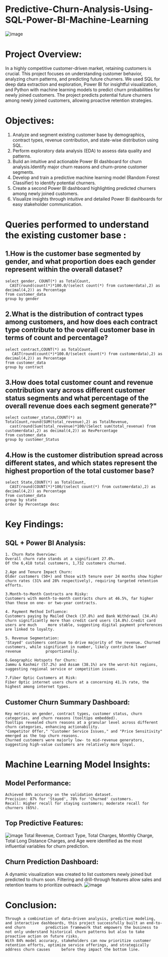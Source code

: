 # Predictive-Churn-Analysis-Using-SQL-Power-BI-Machine-Learning
![image](https://github.com/user-attachments/assets/4aada321-721c-4854-bdaf-e30a247d4f10)
# Project Overview:
In a highly competitive customer-driven market, retaining customers is crucial. This project focuses on understanding customer behavior, analyzing churn patterns, and predicting future churners.
We used SQL for deep data extraction and exploration, Power BI for insightful visualization, and Python with machine learning models to predict churn probabilities for newly joined customers.
The project predicts potential future churners among newly joined customers, allowing proactive retention strategies.
# Objectives:
1. Analyze and segment existing customer base by demographics, contract types, revenue contribution, and state-wise distribution using SQL.
2. Perform exploratory data analysis (EDA) to assess data quality and patterns.
3. Build an intuitive and actionable Power BI dashboard for churn analysis.Identify major churn reasons and churn-prone customer segments.
4. Develop and train a predictive machine learning model (Random Forest Classifier) to identify potential churners.
5. Create a second Power BI dashboard highlighting predicted churners among newly joined customers.
6. Visualize insights through intuitive and detailed Power BI dashboards for easy stakeholder communication.
# Queries performed to understand the existing customer base :
## 1.How is the customer base segmented by gender, and what proportion does each gender represent within the overall dataset?
  	select gender, COUNT(*) as TotalCount,
	  CAST(round(count(*)*100.0/(select count(*) from customerdata),2) as decimal(4,2)) as Percentage
  	from customer_data
  	group by gender
## 2.What is the distribution of contract types among customers, and how does each contract type contribute to the overall customer base in terms of count and percentage?
	select contract,COUNT(*) as TotalCount,
	   CAST(round(count(*)*100.0/(select count(*) from customerdata),2) as decimal(4,2)) as Percentage
	from customer_data
	group by contract
## 3.How does total customer count and revenue contribution vary across different customer status segments and what percentage of the overall revenue does each segment generate?"
	select customer_status,COUNT(*) as TotalCount,round(SUM(total_revenue),2) as TotalRevenue,
	  cast(round(Sum(total_revenue)*100/(Select sum(total_revenue) from customerdata),2) as decimal(4,2)) as RevPercentage
	from customer_data
	group by customer_Status

## 4.How is the customer distribution spread across different states, and which states represent the highest proportion of the total customer base?
	select State,COUNT(*) as TotalCount,
	  CAST(round(COUNT(*)*100/(select count(*) from customerdata),2) as decimal(4,2)) as Percentage
	from customer_data
	group by state
	order by Percentage desc

# Key Findings:
## SQL + Power BI Analysis:
	1. Churn Rate Overview:
	Overall churn rate stands at a significant 27.0%.
	Of the 6,418 total customers, 1,732 customers churned.
	
	2.Age and Tenure Impact Churn:
	Older customers (50+) and those with tenure over 24 months show higher churn rates (31% and 28% respectively), requiring targeted retention efforts.
	
	3.Month-to-Month Contracts are Risky:
	Customers with month-to-month contracts churn at 46.5%, far higher than those on one- or two-year contracts.
	
	4. Payment Method Influence:
	Customers paying by Mailed Check (37.8%) and Bank Withdrawal (34.4%) churn significantly more than credit card users (14.8%).Credit card users are much 	more stable, suggesting digital payment preferences are linked to loyalty.
	
	5. Revenue Segmentation:
	'Stayed' customers continue to drive majority of the revenue. Churned customers, while significant in number, likely contribute lower revenue 			proportionally.
	
	6.Geographic Hotspots for Churn:
	Jammu & Kashmir (57.2%) and Assam (38.1%) are the worst-hit regions, suggesting regional service or competition issues.
	
	7.Fiber Optic Customers at Risk:
	Fiber Optic internet users churn at a concerning 41.1% rate, the highest among internet types.

## Customer Churn Summary Dashboard:
	Key metrics on gender, contract types, customer status, churn categories, and churn reasons (tooltips embedded).
	Tooltips revealed churn reasons at a granular level across different churn categories, enhancing actionability.
	"Competitor Offer," "Customer Service Issues," and "Price Sensitivity" emerged as the top churn reasons.
	Churned customers were majorly low- to mid-revenue generators, suggesting high-value customers are relatively more loyal.
	
# Machine Learning Model Insights:
## Model Performance:
	Achieved 84% accuracy on the validation dataset.
	Precision: 87% for 'Stayed', 78% for 'Churned' customers.
	Recall: Higher recall for staying customers; moderate recall for churners (65%).
 
## Top Predictive Features:
![image](https://github.com/user-attachments/assets/bbb5a353-ce07-49f1-8e11-743ba6faad23)
Total Revenue, Contract Type, Total Charges, Monthly Charge, Total Long Distance Charges, and Age were identified as the most influential variables for churn prediction.

## Churn Prediction Dashboard:
A dynamic visualization was created to list customers newly joined but predicted to churn soon.
Filtering and drill-through features allow sales and retention teams to prioritize outreach.
![image](https://github.com/user-attachments/assets/c38ff199-ac0d-4043-85f4-5d88c8557e8e)


# Conclusion:
	Through a combination of data-driven analysis, predictive modeling, and interactive dashboards, this project successfully built an end-to-end churn 		prediction framework that empowers the business to not only understand historical churn patterns but also to take proactive action on future risks.
	With 84% model accuracy, stakeholders can now prioritize customer retention efforts, optimize service offerings, and strategically address churn causes 	before they impact the bottom line.


